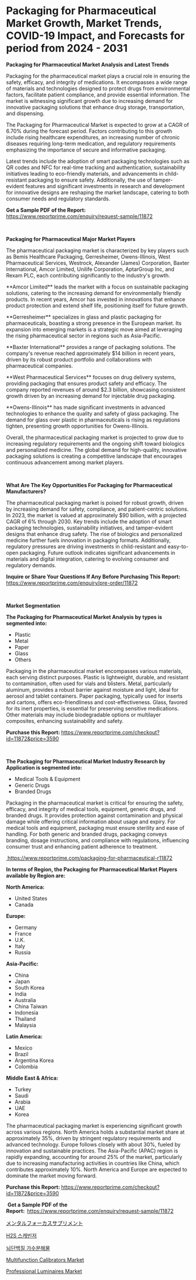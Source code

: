 <p><h1>Packaging for Pharmaceutical Market Growth, Market Trends, COVID-19 Impact, and Forecasts for period from 2024 - 2031</h1></p><p><strong>Packaging for Pharmaceutical Market Analysis and Latest Trends</strong></p>
<p><p>Packaging for the pharmaceutical market plays a crucial role in ensuring the safety, efficacy, and integrity of medications. It encompasses a wide range of materials and technologies designed to protect drugs from environmental factors, facilitate patient compliance, and provide essential information. The market is witnessing significant growth due to increasing demand for innovative packaging solutions that enhance drug storage, transportation, and dispensing. </p><p>The Packaging for Pharmaceutical Market is expected to grow at a CAGR of 6.70% during the forecast period. Factors contributing to this growth include rising healthcare expenditures, an increasing number of chronic diseases requiring long-term medication, and regulatory requirements emphasizing the importance of secure and informative packaging. </p><p>Latest trends include the adoption of smart packaging technologies such as QR codes and NFC for real-time tracking and authentication, sustainability initiatives leading to eco-friendly materials, and advancements in child-resistant packaging to ensure safety. Additionally, the use of tamper-evident features and significant investments in research and development for innovative designs are reshaping the market landscape, catering to both consumer needs and regulatory standards.</p></p>
<p><strong>Get a Sample PDF of the Report:&nbsp;</strong> <a href="https://www.reportprime.com/enquiry/request-sample/11872">https://www.reportprime.com/enquiry/request-sample/11872</a></p>
<p>&nbsp;</p>
<p><strong>Packaging for Pharmaceutical Major Market Players</strong></p>
<p><p>The pharmaceutical packaging market is characterized by key players such as Bemis Healthcare Packaging, Gerresheimer, Owens-Illinois, West Pharmaceutical Services, Westrock, Alexander (James) Corporation, Baxter International, Amcor Limited, Unilife Corporation, AptarGroup Inc, and Rexam PLC, each contributing significantly to the industry's growth.</p><p>**Amcor Limited** leads the market with a focus on sustainable packaging solutions, catering to the increasing demand for environmentally friendly products. In recent years, Amcor has invested in innovations that enhance product protection and extend shelf life, positioning itself for future growth.</p><p>**Gerresheimer** specializes in glass and plastic packaging for pharmaceuticals, boasting a strong presence in the European market. Its expansion into emerging markets is a strategic move aimed at leveraging the rising pharmaceutical sector in regions such as Asia-Pacific.</p><p>**Baxter International** provides a range of packaging solutions. The company's revenue reached approximately $14 billion in recent years, driven by its robust product portfolio and collaborations with pharmaceutical companies.</p><p>**West Pharmaceutical Services** focuses on drug delivery systems, providing packaging that ensures product safety and efficacy. The company reported revenues of around $2.3 billion, showcasing consistent growth driven by an increasing demand for injectable drug packaging.</p><p>**Owens-Illinois** has made significant investments in advanced technologies to enhance the quality and safety of glass packaging. The demand for glass over plastic in pharmaceuticals is rising as regulations tighten, presenting growth opportunities for Owens-Illinois.</p><p>Overall, the pharmaceutical packaging market is projected to grow due to increasing regulatory requirements and the ongoing shift toward biologics and personalized medicine. The global demand for high-quality, innovative packaging solutions is creating a competitive landscape that encourages continuous advancement among market players.</p></p>
<p>&nbsp;</p>
<p><strong>What Are The Key Opportunities For Packaging for Pharmaceutical Manufacturers?</strong></p>
<p><p>The pharmaceutical packaging market is poised for robust growth, driven by increasing demand for safety, compliance, and patient-centric solutions. In 2023, the market is valued at approximately $90 billion, with a projected CAGR of 6% through 2030. Key trends include the adoption of smart packaging technologies, sustainability initiatives, and tamper-evident designs that enhance drug safety. The rise of biologics and personalized medicine further fuels innovation in packaging formats. Additionally, regulatory pressures are driving investments in child-resistant and easy-to-open packaging. Future outlook indicates significant advancements in materials and digital integration, catering to evolving consumer and regulatory demands.</p></p>
<p><strong>Inquire or Share Your Questions If Any Before Purchasing This Report:</strong> <a href="https://www.reportprime.com/enquiry/pre-order/11872">https://www.reportprime.com/enquiry/pre-order/11872</a></p>
<p>&nbsp;</p>
<p><strong>Market Segmentation</strong></p>
<p><strong>The Packaging for Pharmaceutical Market Analysis by types is segmented into:</strong></p>
<p><ul><li>Plastic</li><li>Metal</li><li>Paper</li><li>Glass</li><li>Others</li></ul></p>
<p><p>Packaging in the pharmaceutical market encompasses various materials, each serving distinct purposes. Plastic is lightweight, durable, and resistant to contamination, often used for vials and blisters. Metal, particularly aluminum, provides a robust barrier against moisture and light, ideal for aerosol and tablet containers. Paper packaging, typically used for inserts and cartons, offers eco-friendliness and cost-effectiveness. Glass, favored for its inert properties, is essential for preserving sensitive medications. Other materials may include biodegradable options or multilayer composites, enhancing sustainability and safety.</p></p>
<p><strong>Purchase this Report:&nbsp;</strong><a href="https://www.reportprime.com/checkout?id=11872&price=3590">https://www.reportprime.com/checkout?id=11872&price=3590</a></p>
<p>&nbsp;</p>
<p><strong>The Packaging for Pharmaceutical Market Industry Research by Application is segmented into:</strong></p>
<p><ul><li>Medical Tools & Equipment</li><li>Generic Drugs</li><li>Branded Drugs</li></ul></p>
<p><p>Packaging in the pharmaceutical market is critical for ensuring the safety, efficacy, and integrity of medical tools, equipment, generic drugs, and branded drugs. It provides protection against contamination and physical damage while offering critical information about usage and expiry. For medical tools and equipment, packaging must ensure sterility and ease of handling. For both generic and branded drugs, packaging conveys branding, dosage instructions, and compliance with regulations, influencing consumer trust and enhancing patient adherence to treatment.</p></p>
<p><a href="https://www.reportprime.com/packaging-for-pharmaceutical-r11872">&nbsp;https://www.reportprime.com/packaging-for-pharmaceutical-r11872</a></p>
<p><strong>In terms of Region, the Packaging for Pharmaceutical Market Players available by Region are:</strong></p>
<p>
    <p> <strong> North America: </strong>
        <ul>
            <li>United States</li>
            <li>Canada</li>
        </ul>
        </p> 
    <p> <strong> Europe: </strong>
        <ul>
            <li>Germany</li>
            <li>France</li>
            <li>U.K.</li>
            <li>Italy</li>
            <li>Russia</li>
        </ul>
        </p> 
    <p> <strong> Asia-Pacific: </strong>
        <ul>
            <li>China</li>
            <li>Japan</li>
            <li>South Korea</li>
            <li>India</li>
            <li>Australia</li>
            <li>China Taiwan</li>
            <li>Indonesia</li>
            <li>Thailand</li>
            <li>Malaysia</li>
        </ul>
        </p> 
    <p> <strong> Latin America: </strong>
        <ul>
            <li>Mexico</li>
            <li>Brazil</li>
            <li>Argentina Korea</li>
            <li>Colombia</li>
        </ul>
        </p> 
    <p> <strong> Middle East & Africa: </strong>
        <ul>
            <li>Turkey</li>
            <li>Saudi</li>
            <li>Arabia</li>
            <li>UAE</li>
            <li>Korea</li>
        </ul>
    </p>
    </p>
<p><p>The pharmaceutical packaging market is experiencing significant growth across various regions. North America holds a substantial market share at approximately 35%, driven by stringent regulatory requirements and advanced technology. Europe follows closely with about 30%, fueled by innovation and sustainable practices. The Asia-Pacific (APAC) region is rapidly expanding, accounting for around 25% of the market, particularly due to increasing manufacturing activities in countries like China, which contributes approximately 10%. North America and Europe are expected to dominate the market moving forward.</p></p>
<p><strong>Purchase this Report: </strong><a href="https://www.reportprime.com/checkout?id=11872&price=3590">https://www.reportprime.com/checkout?id=11872&price=3590</a></p>
<p>&nbsp;<strong>Get a Sample PDF of the Report:&nbsp;&nbsp;</strong><a href="https://www.reportprime.com/enquiry/request-sample/11872">https://www.reportprime.com/enquiry/request-sample/11872</a></p>
<p><strong></strong></p>
<p><p><a href="https://medium.com/@johnson154chris/%E3%82%B0%E3%83%AD%E3%83%BC%E3%83%90%E3%83%AB%E3%83%A1%E3%83%B3%E3%82%BF%E3%83%AB%E3%83%95%E3%82%A9%E3%83%BC%E3%82%AB%E3%82%B9%E3%82%B5%E3%83%97%E3%83%AA%E3%83%A1%E3%83%B3%E3%83%88%E5%B8%82%E5%A0%B4%E5%88%86%E6%9E%90-%E3%83%88%E3%83%AC%E3%83%B3%E3%83%89-%E4%BA%88%E6%B8%AC-%E6%88%90%E9%95%B7%E6%A9%9F%E4%BC%9A-2024%E5%B9%B4-2031%E5%B9%B4-162%E3%83%9A%E3%83%BC%E3%82%B8%E3%81%AE%E3%83%AC%E3%83%9D%E3%83%BC%E3%83%88-d36685aa1ad2">メンタルフォーカスサプリメント</a></p><p><a href="https://medium.com/@rekhakhatun65/%EC%A0%84%EB%9E%B5%EC%A0%81-%EC%84%B1%EA%B3%B5-%EB%A1%9C%EB%93%9C%EB%A7%B5-%EA%B8%80%EB%A1%9C%EB%B2%8C-h2s-%EC%8A%A4%EC%BA%90%EB%B9%88%EC%A0%80-%EC%8B%9C%EC%9E%A5-%EB%B6%84%EC%84%9D-2024-2031-add2e7a77ee6">H2S 스캐빈저</a></p><p><a href="https://medium.com/@ejuynpri79/%EA%B8%80%EB%A1%9C%EB%B2%8C-%EB%87%8C%EB%8B%A8%EB%B0%B1%EC%A7%88-%EA%B0%80%EC%88%98%EB%B6%84%ED%95%B4%EB%AC%BC-%EC%8B%9C%EC%9E%A5-%EC%8B%9C%EC%9E%A5-%EC%A0%90%EC%9C%A0%EC%9C%A8-%EC%8B%9C%EC%9E%A5-%EB%8F%99%ED%96%A5-%EB%B0%8F-%EB%AF%B8%EB%9E%98-%EC%84%B1%EC%9E%A5-%ED%83%90%EC%83%89-6611f56d4e19">뇌단백질 가수분해물</a></p><p><a href="https://medium.com/@alyciaebert/market-leaders-and-laggards-global-multifunction-calibrators-market-trends-and-forecast-2024-27589d97d5e9">Multifunction Calibrators Market</a></p><p><a href="https://medium.com/@bradleyills65767/professional-luminaires-market-research-report-exploring-market-size-and-revenue-analysis-for-117444fa010a">Professional Luminaires Market</a></p></p>